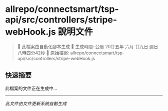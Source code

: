 # allrepo/connectsmart/tsp-api/src/controllers/stripe-webHook.js 說明文件

> 🚧 此檔案由自動化腳本生成
> 📅 生成時間: 公曆 20廿五年 六月 廿九日 週日 八時四分42秒
> 📂 原始檔案: allrepo/connectsmart/tsp-api/src/controllers/stripe-webHook.js

## 快速摘要
此檔案的文件正在生成中...

<!-- 實際使用時，這裡會是 Claude Code 生成的完整文件內容 -->

---
*此文件由文件更新系統自動生成*
